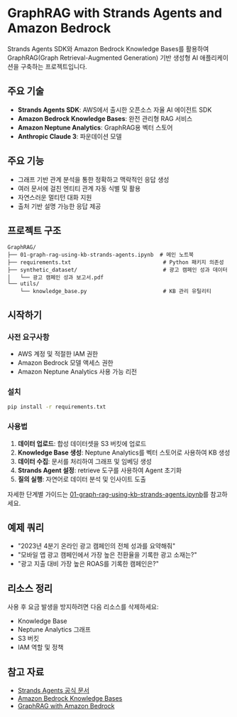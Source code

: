# GraphRAG with Strands Agents and Amazon Bedrock

Strands Agents SDK와 Amazon Bedrock Knowledge Bases를 활용하여 GraphRAG(Graph Retrieval-Augmented Generation) 기반 생성형 AI 애플리케이션을 구축하는 프로젝트입니다.

## 주요 기술

- **Strands Agents SDK**: AWS에서 출시한 오픈소스 자율 AI 에이전트 SDK
- **Amazon Bedrock Knowledge Bases**: 완전 관리형 RAG 서비스
- **Amazon Neptune Analytics**: GraphRAG용 벡터 스토어
- **Anthropic Claude 3**: 파운데이션 모델

## 주요 기능

- 그래프 기반 관계 분석을 통한 정확하고 맥락적인 응답 생성
- 여러 문서에 걸친 엔티티 관계 자동 식별 및 활용
- 자연스러운 멀티턴 대화 지원
- 출처 기반 설명 가능한 응답 제공

## 프로젝트 구조

```
GraphRAG/
├── 01-graph-rag-using-kb-strands-agents.ipynb  # 메인 노트북
├── requirements.txt                             # Python 패키지 의존성
├── synthetic_dataset/                           # 광고 캠페인 성과 데이터
│   └── 광고 캠페인 성과 보고서.pdf
└── utils/
    └── knowledge_base.py                        # KB 관리 유틸리티
```

## 시작하기

### 사전 요구사항

- AWS 계정 및 적절한 IAM 권한
- Amazon Bedrock 모델 액세스 권한
- Amazon Neptune Analytics 사용 가능 리전

### 설치

```bash
pip install -r requirements.txt
```

### 사용법

1. **데이터 업로드**: 합성 데이터셋을 S3 버킷에 업로드
2. **Knowledge Base 생성**: Neptune Analytics를 벡터 스토어로 사용하여 KB 생성
3. **데이터 수집**: 문서를 처리하여 그래프 및 임베딩 생성
4. **Strands Agent 설정**: retrieve 도구를 사용하여 Agent 초기화
5. **질의 실행**: 자연어로 데이터 분석 및 인사이트 도출

자세한 단계별 가이드는 [01-graph-rag-using-kb-strands-agents.ipynb](./01-graph-rag-using-kb-strands-agents.ipynb)를 참고하세요.

## 예제 쿼리

- "2023년 4분기 온라인 광고 캠페인의 전체 성과를 요약해줘"
- "모바일 앱 광고 캠페인에서 가장 높은 전환율을 기록한 광고 소재는?"
- "광고 지출 대비 가장 높은 ROAS를 기록한 캠페인은?"

## 리소스 정리

사용 후 요금 발생을 방지하려면 다음 리소스를 삭제하세요:
- Knowledge Base
- Neptune Analytics 그래프
- S3 버킷
- IAM 역할 및 정책

## 참고 자료

- [Strands Agents 공식 문서](https://strandsagents.com/latest/)
- [Amazon Bedrock Knowledge Bases](https://docs.aws.amazon.com/bedrock/latest/userguide/knowledge-base.html)
- [GraphRAG with Amazon Bedrock](https://aws.amazon.com/blogs/machine-learning/build-graphrag-applications-using-amazon-bedrock-knowledge-bases/)

